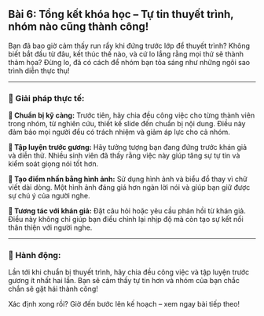 ## Bài 6: Tổng kết khóa học – Tự tin thuyết trình, nhóm nào cũng thành công!

Bạn đã bao giờ cảm thấy run rẩy khi đứng trước lớp để thuyết trình? Không biết bắt đầu từ đâu, kết thúc thế nào, và cứ lo lắng rằng mọi thứ sẽ thành thảm họa? Đừng lo, đã có cách để nhóm bạn tỏa sáng như những ngôi sao trình diễn thực thụ!

---

### 📌 Giải pháp thực tế:

**🔹 Chuẩn bị kỹ càng:**
Trước tiên, hãy chia đều công việc cho từng thành viên trong nhóm, từ nghiên cứu, thiết kế slide đến chuẩn bị nội dung. Điều này đảm bảo mọi người đều có trách nhiệm và giảm áp lực cho cả nhóm.

**🔹 Tập luyện trước gương:**
Hãy tưởng tượng bạn đang đứng trước khán giả và diễn thử. Nhiều sinh viên đã thấy rằng việc này giúp tăng sự tự tin và kiểm soát giọng nói tốt hơn. 

**🔹 Tạo điểm nhấn bằng hình ảnh:**
Sử dụng hình ảnh và biểu đồ thay vì chữ viết dài dòng. Một hình ảnh đáng giá hơn ngàn lời nói và giúp bạn giữ được sự chú ý của người nghe.

**🔹 Tương tác với khán giả:**
Đặt câu hỏi hoặc yêu cầu phản hồi từ khán giả. Điều này không chỉ giúp bạn điều chỉnh lại nhịp độ mà còn tạo sự kết nối thân thiện với người nghe.

---

### 🚀 Hành động:

Lần tới khi chuẩn bị thuyết trình, hãy chia đều công việc và tập luyện trước gương ít nhất hai lần. Bạn sẽ cảm thấy tự tin hơn và nhóm của bạn chắc chắn sẽ gặt hái thành công!

Xác định xong rồi? Giờ đến bước lên kế hoạch – xem ngay bài tiếp theo!
